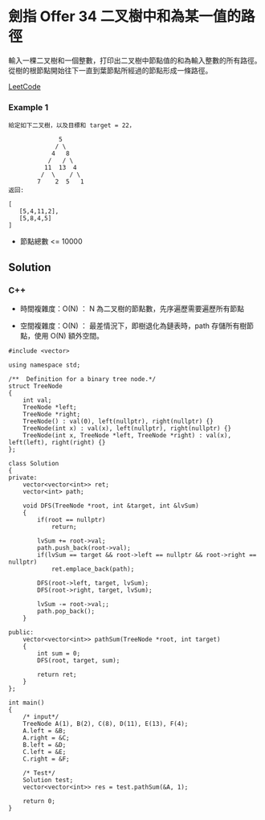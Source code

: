 # 劍指 Offer 34 二叉樹中和為某一值的路徑

輸入一棵二叉樹和一個整數，打印出二叉樹中節點值的和為輸入整數的所有路徑。從樹的根節點開始往下一直到葉節點所經過的節點形成一條路徑。

[LeetCode](https://leetcode-cn.com/problems/er-cha-shu-zhong-he-wei-mou-yi-zhi-de-lu-jing-lcof/)
 

### Example 1

```
給定如下二叉樹，以及目標和 target = 22，

              5
             / \
            4   8
           /   / \
          11  13  4
         /  \    / \
        7    2  5   1
返回:

[
   [5,4,11,2],
   [5,8,4,5]
]
```

* 節點總數 <= 10000

## Solution  

### C++

* 時間複雜度：O(N) ： N 為二叉樹的節點數，先序遍歷需要遍歷所有節點

* 空間複雜度：O(N) ： 最差情況下，即樹退化為鏈表時，path 存儲所有樹節點，使用 O(N) 額外空間。

```
#include <vector>

using namespace std;

/**  Definition for a binary tree node.*/
struct TreeNode
{
    int val;
    TreeNode *left;
    TreeNode *right;
    TreeNode() : val(0), left(nullptr), right(nullptr) {}
    TreeNode(int x) : val(x), left(nullptr), right(nullptr) {}
    TreeNode(int x, TreeNode *left, TreeNode *right) : val(x), left(left), right(right) {}
};

class Solution
{
private:
    vector<vector<int>> ret;
    vector<int> path;

    void DFS(TreeNode *root, int &target, int &lvSum)
    {
        if(root == nullptr)
            return;

        lvSum += root->val;
        path.push_back(root->val);
        if(lvSum == target && root->left == nullptr && root->right == nullptr)
            ret.emplace_back(path);

        DFS(root->left, target, lvSum);
        DFS(root->right, target, lvSum);

        lvSum -= root->val;;
        path.pop_back();       
    }

public:
    vector<vector<int>> pathSum(TreeNode *root, int target)
    {
        int sum = 0;
        DFS(root, target, sum);

        return ret;
    }
};

int main()
{
    /* input*/
    TreeNode A(1), B(2), C(8), D(11), E(13), F(4);
    A.left = &B;
    A.right = &C;
    B.left = &D;
    C.left = &E;
    C.right = &F;

    /* Test*/
    Solution test;
    vector<vector<int>> res = test.pathSum(&A, 1);

    return 0;
}
```